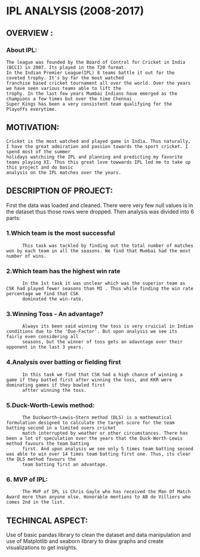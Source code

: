 # IPL ANALYSIS (2008-2017)

## OVERVIEW : 
### About IPL:
    The league was founded by the Board of Control for Cricket in India (BCCI) in 2007. Its played in the T20 format. 
    In the Indian Premier League(IPL) 8 teams battle it out for the coveted trophy. It's by far the most watched 
    franchise based cricket tournament all over the world. Over the years we have seen various teams able to lift the 
    trophy. In the last few years Mumbai Indians have emerged as the champions a few times but over the time Chennai 
    Super Kings has been a very consistent team qualifying for the Playoffs everytime.

## MOTIVATION:
    Cricket is the most watched and played game in India. Thus naturally, I have the great admiration and passion towards the sport cricket. I spend most of the summer
    holidays watchiing the IPL and planning and predicting my favorite teams playing XI. Thus this great love towwards IPL led me to take up this project and do basic
    analysis on the IPL matches over the years.

## DESCRIPTION OF PROJECT:
First the data was loaded and cleaned. There were very few null values is in the dataset thus those rows were dropped.
Then analysis was divided into 6 parts:
  ### 1.Which team is the most successful
          This task was tackled by finding out the total number of matches won by each team in all the seasons. We find that Mumbai had the most number of wins.
  ### 2.Which team has the highest win rate
          In the 1st task it was unclear which was the superior team as CSK had played fewer seasons than MI . Thus while finding the win rate percentage we find that CSK
          dominated the win-rate.
  ### 3.Winning Toss - An advantage?
          Always its been said winning the toss is very cruicial in Indian conditions due to the 'Due-Factor'. But upon analysis we see its fairly even considering all
          seasons, but the winner of toss gets an adavntage over their opponent in the last 3 years.
  ### 4.Analysis over batting or fielding first
          In this task we find that CSK had a high chance of winning a game if they batted first after winning the toss, and KKR were dominating games if they bowled first
          aftter winning the toss.
  ### 5.Duck-Worth-Lewis method:
          The Duckworth–Lewis–Stern method (DLS) is a mathematical formulation designed to calculate the target score for the team batting second in a limited overs cricket
          match interrupted by weather or other circumstances. There has been a lot of speculation over the years that the Duck-Worth-Lewis method favours the team batting 
          first. And upon analysis we see only 5 times team batting second was able to win over 14 times team batting first one. Thus, its clear the DLS method favours the
          team batting first an advantage.
  ### 6. MVP of IPL:
          The MVP of IPL is Chris Gayle who has received the Man Of Match Award more than anyone else. Honorable mentions to AB de Villiers who comes 2nd in the list.
    
## TECHINCAL ASPECT:
Use of basic pandas library to clean the dataset and data manipulation and use of Matplotlib and seaborn library to draw graphs and create visualizations to get insights. 
       
  
